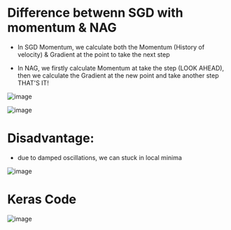 # **Difference betwenn SGD with momentum & NAG**

* In SGD Momentum, we calculate both the Momentum (History of velocity) & Gradient at the point to take the next step

* In NAG, we firstly calculate Momentum at take the step (LOOK AHEAD), then we calculate the Gradient at the new point and take another step  THAT'S IT!
  
![image](https://github.com/user-attachments/assets/b65e494d-bd28-446a-acdb-debb5738220e)

![image](https://github.com/user-attachments/assets/3cadfc2a-dbfd-48b9-bca7-cdd64483dd15)


# **Disadvantage:**

* due to damped oscillations, we can stuck in local minima

![image](https://github.com/user-attachments/assets/54485bd0-b83c-42e6-9036-55b10888e3c9)

# **Keras Code**
![image](https://github.com/user-attachments/assets/5cbb85bb-5fa1-42bb-b1b0-3d59afcd2954)


